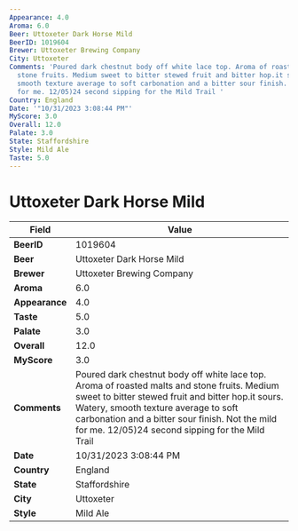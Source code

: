 ```yaml
---
Appearance: 4.0
Aroma: 6.0
Beer: Uttoxeter Dark Horse Mild
BeerID: 1019604
Brewer: Uttoxeter Brewing Company
City: Uttoxeter
Comments: 'Poured dark chestnut body off white lace top. Aroma of roasted malts and
  stone fruits. Medium sweet to bitter stewed fruit and bitter hop.it sours. Watery,
  smooth texture average to soft carbonation and a bitter sour finish. Not the mild
  for me. 12/05)24 second sipping for the Mild Trail '
Country: England
Date: '"10/31/2023 3:08:44 PM"'
MyScore: 3.0
Overall: 12.0
Palate: 3.0
State: Staffordshire
Style: Mild Ale
Taste: 5.0
---
```


# Uttoxeter Dark Horse Mild

| Field         | Value |
|---------------|-------|
| **BeerID** | 1019604 |
| **Beer** | Uttoxeter Dark Horse Mild |
| **Brewer** | Uttoxeter Brewing Company |
| **Aroma** | 6.0 |
| **Appearance** | 4.0 |
| **Taste** | 5.0 |
| **Palate** | 3.0 |
| **Overall** | 12.0 |
| **MyScore** | 3.0 |
| **Comments** | Poured dark chestnut body off white lace top. Aroma of roasted malts and stone fruits. Medium sweet to bitter stewed fruit and bitter hop.it sours. Watery, smooth texture average to soft carbonation and a bitter sour finish. Not the mild for me. 12/05)24 second sipping for the Mild Trail  |
| **Date** | 10/31/2023 3:08:44 PM |
| **Country** | England |
| **State** | Staffordshire |
| **City** | Uttoxeter |
| **Style** | Mild Ale |
